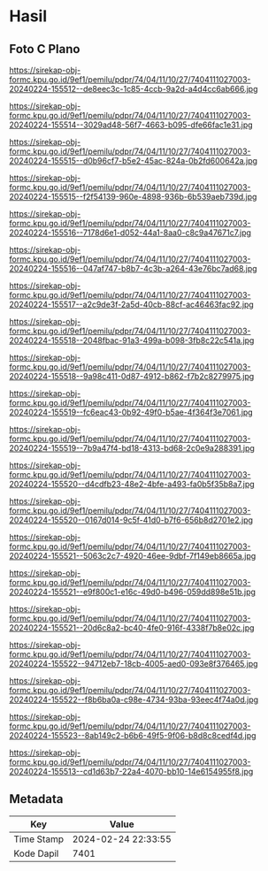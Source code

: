 # Hasil

## Foto C Plano

https://sirekap-obj-formc.kpu.go.id/9ef1/pemilu/pdpr/74/04/11/10/27/7404111027003-20240224-155512--de8eec3c-1c85-4ccb-9a2d-a4d4cc6ab666.jpg

https://sirekap-obj-formc.kpu.go.id/9ef1/pemilu/pdpr/74/04/11/10/27/7404111027003-20240224-155514--3029ad48-56f7-4663-b095-dfe66fac1e31.jpg

https://sirekap-obj-formc.kpu.go.id/9ef1/pemilu/pdpr/74/04/11/10/27/7404111027003-20240224-155515--d0b96cf7-b5e2-45ac-824a-0b2fd600642a.jpg

https://sirekap-obj-formc.kpu.go.id/9ef1/pemilu/pdpr/74/04/11/10/27/7404111027003-20240224-155515--f2f54139-960e-4898-936b-6b539aeb739d.jpg

https://sirekap-obj-formc.kpu.go.id/9ef1/pemilu/pdpr/74/04/11/10/27/7404111027003-20240224-155516--7178d6e1-d052-44a1-8aa0-c8c9a47671c7.jpg

https://sirekap-obj-formc.kpu.go.id/9ef1/pemilu/pdpr/74/04/11/10/27/7404111027003-20240224-155516--047af747-b8b7-4c3b-a264-43e76bc7ad68.jpg

https://sirekap-obj-formc.kpu.go.id/9ef1/pemilu/pdpr/74/04/11/10/27/7404111027003-20240224-155517--a2c9de3f-2a5d-40cb-88cf-ac46463fac92.jpg

https://sirekap-obj-formc.kpu.go.id/9ef1/pemilu/pdpr/74/04/11/10/27/7404111027003-20240224-155518--2048fbac-91a3-499a-b098-3fb8c22c541a.jpg

https://sirekap-obj-formc.kpu.go.id/9ef1/pemilu/pdpr/74/04/11/10/27/7404111027003-20240224-155518--9a98c411-0d87-4912-b862-f7b2c8279975.jpg

https://sirekap-obj-formc.kpu.go.id/9ef1/pemilu/pdpr/74/04/11/10/27/7404111027003-20240224-155519--fc6eac43-0b92-49f0-b5ae-4f364f3e7061.jpg

https://sirekap-obj-formc.kpu.go.id/9ef1/pemilu/pdpr/74/04/11/10/27/7404111027003-20240224-155519--7b9a47f4-bd18-4313-bd68-2c0e9a288391.jpg

https://sirekap-obj-formc.kpu.go.id/9ef1/pemilu/pdpr/74/04/11/10/27/7404111027003-20240224-155520--d4cdfb23-48e2-4bfe-a493-fa0b5f35b8a7.jpg

https://sirekap-obj-formc.kpu.go.id/9ef1/pemilu/pdpr/74/04/11/10/27/7404111027003-20240224-155520--0167d014-9c5f-41d0-b7f6-656b8d2701e2.jpg

https://sirekap-obj-formc.kpu.go.id/9ef1/pemilu/pdpr/74/04/11/10/27/7404111027003-20240224-155521--5063c2c7-4920-46ee-9dbf-7f149eb8665a.jpg

https://sirekap-obj-formc.kpu.go.id/9ef1/pemilu/pdpr/74/04/11/10/27/7404111027003-20240224-155521--e9f800c1-e16c-49d0-b496-059dd898e51b.jpg

https://sirekap-obj-formc.kpu.go.id/9ef1/pemilu/pdpr/74/04/11/10/27/7404111027003-20240224-155521--20d6c8a2-bc40-4fe0-916f-4338f7b8e02c.jpg

https://sirekap-obj-formc.kpu.go.id/9ef1/pemilu/pdpr/74/04/11/10/27/7404111027003-20240224-155522--94712eb7-18cb-4005-aed0-093e8f376465.jpg

https://sirekap-obj-formc.kpu.go.id/9ef1/pemilu/pdpr/74/04/11/10/27/7404111027003-20240224-155522--f8b6ba0a-c98e-4734-93ba-93eec4f74a0d.jpg

https://sirekap-obj-formc.kpu.go.id/9ef1/pemilu/pdpr/74/04/11/10/27/7404111027003-20240224-155523--8ab149c2-b6b6-49f5-9f06-b8d8c8cedf4d.jpg

https://sirekap-obj-formc.kpu.go.id/9ef1/pemilu/pdpr/74/04/11/10/27/7404111027003-20240224-155513--cd1d63b7-22a4-4070-bb10-14e6154955f8.jpg


## Metadata

| Key        | Value               |
| ---------- | ------------------- |
| Time Stamp | 2024-02-24 22:33:55 |
| Kode Dapil | 7401                |



